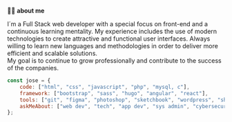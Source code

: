 🙋‍♂️ <b>about me</b>

I´m a Full Stack web developer with a special focus on front-end and a continuous learning mentality. My experience includes the use of modern technologies to create attractive and functional user interfaces. Always willing to learn new languages and methodologies in order to deliver more efficient and scalable solutions. <br>
My goal is to continue to grow professionally and contribute to the success of the companies.

```javascript
const jose = {
    code: ["html", "css", "javascript", "php", "mysql, c"],
    framework: ["bootstrap", "sass", "hugo", "angular", "react"],
    tools: ["git", "figma", "photoshop", "sketchbook", "wordpress", "shopify"],
    askMeAbout: ["web dev", "tech", "app dev", "sys admin", "cybersecurity", "dev ops"]
};
```
